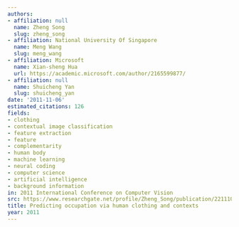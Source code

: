 ```yaml
---
authors:
- affiliation: null
  name: Zheng Song
  slug: zheng_song
- affiliation: National University Of Singapore
  name: Meng Wang
  slug: meng_wang
- affiliation: Microsoft
  name: Xian-sheng Hua
  url: https://academic.microsoft.com/author/2165599877/
- affiliation: null
  name: Shuicheng Yan
  slug: shuicheng_yan
date: '2011-11-06'
estimated_citations: 126
fields:
- clothing
- contextual image classification
- feature extraction
- feature
- complementarity
- human body
- machine learning
- neural coding
- computer science
- artificial intelligence
- background information
in: 2011 International Conference on Computer Vision
src: https://www.researchgate.net/profile/Zheng_Song/publication/221110030_Predicting_occupation_via_human_clothing_and_contexts/links/5508d5120cf26ff55f83f178.pdf?disableCoverPage=true
title: Predicting occupation via human clothing and contexts
year: 2011
---
```

